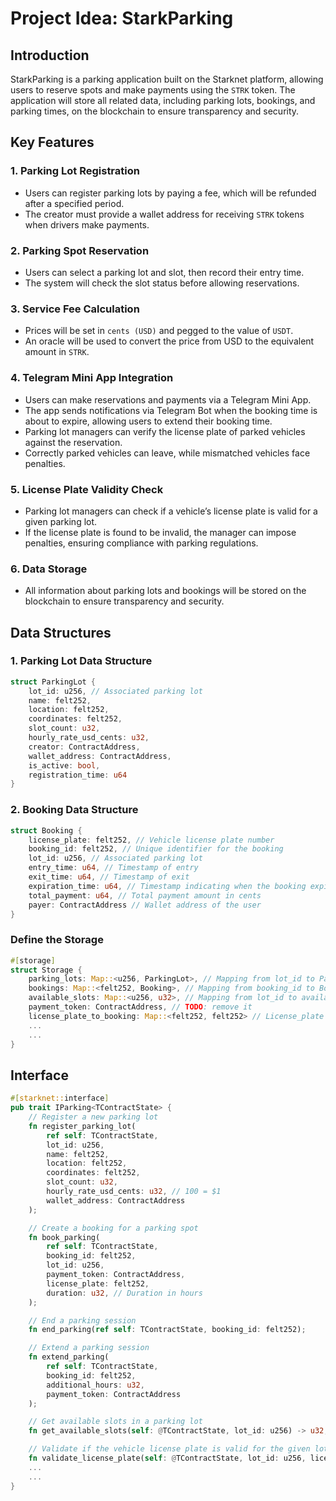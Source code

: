 # Project Idea: StarkParking

## Introduction

StarkParking is a parking application built on the Starknet platform, allowing users to reserve spots and make payments using the `STRK` token. The application will store all related data, including parking lots, bookings, and parking times, on the blockchain to ensure transparency and security.

## Key Features

### 1. Parking Lot Registration

- Users can register parking lots by paying a fee, which will be refunded after a specified period.
- The creator must provide a wallet address for receiving `STRK` tokens when drivers make payments.

### 2. Parking Spot Reservation

- Users can select a parking lot and slot, then record their entry time.
- The system will check the slot status before allowing reservations.

### 3. Service Fee Calculation

- Prices will be set in `cents (USD)` and pegged to the value of `USDT`.
- An oracle will be used to convert the price from USD to the equivalent amount in `STRK`.

### 4. Telegram Mini App Integration

- Users can make reservations and payments via a Telegram Mini App.
- The app sends notifications via Telegram Bot when the booking time is about to expire, allowing users to extend their booking time.
- Parking lot managers can verify the license plate of parked vehicles against the reservation.
- Correctly parked vehicles can leave, while mismatched vehicles face penalties.

### 5. License Plate Validity Check
- Parking lot managers can check if a vehicle’s license plate is valid for a given parking lot.
- If the license plate is found to be invalid, the manager can impose penalties, ensuring compliance with parking regulations.

### 6. Data Storage

- All information about parking lots and bookings will be stored on the blockchain to ensure transparency and security.

## Data Structures

### 1. Parking Lot Data Structure

```rust
struct ParkingLot {
    lot_id: u256, // Associated parking lot
    name: felt252,
    location: felt252,
    coordinates: felt252,
    slot_count: u32,
    hourly_rate_usd_cents: u32,
    creator: ContractAddress,
    wallet_address: ContractAddress,
    is_active: bool,
    registration_time: u64
}
```

### 2. Booking Data Structure

```rust
struct Booking {
    license_plate: felt252, // Vehicle license plate number
    booking_id: felt252, // Unique identifier for the booking
    lot_id: u256, // Associated parking lot
    entry_time: u64, // Timestamp of entry
    exit_time: u64, // Timestamp of exit
    expiration_time: u64, // Timestamp indicating when the booking expires
    total_payment: u64, // Total payment amount in cents
    payer: ContractAddress // Wallet address of the user
}
```

### Define the Storage

```rust
#[storage]
struct Storage {
    parking_lots: Map::<u256, ParkingLot>, // Mapping from lot_id to ParkingLot
    bookings: Map::<felt252, Booking>, // Mapping from booking_id to Booking
    available_slots: Map::<u256, u32>, // Mapping from lot_id to available slots
    payment_token: ContractAddress, // TODO: remove it
    license_plate_to_booking: Map::<felt252, felt252> // License_plate to booking_id
    ...
    ...
}
```

## Interface

```rust
#[starknet::interface]
pub trait IParking<TContractState> {
    // Register a new parking lot
    fn register_parking_lot(
        ref self: TContractState,
        lot_id: u256,
        name: felt252,
        location: felt252,
        coordinates: felt252,
        slot_count: u32,
        hourly_rate_usd_cents: u32, // 100 = $1
        wallet_address: ContractAddress
    );

    // Create a booking for a parking spot
    fn book_parking(
        ref self: TContractState,
        booking_id: felt252,
        lot_id: u256,
        payment_token: ContractAddress,
        license_plate: felt252,
        duration: u32, // Duration in hours
    );

    // End a parking session
    fn end_parking(ref self: TContractState, booking_id: felt252);

    // Extend a parking session
    fn extend_parking(
        ref self: TContractState,
        booking_id: felt252,
        additional_hours: u32,
        payment_token: ContractAddress
    );

    // Get available slots in a parking lot
    fn get_available_slots(self: @TContractState, lot_id: u256) -> u32;

    // Validate if the vehicle license plate is valid for the given lot
    fn validate_license_plate(self: @TContractState, lot_id: u256, license_plate: felt252) -> bool;
    ...
    ...
}
```
